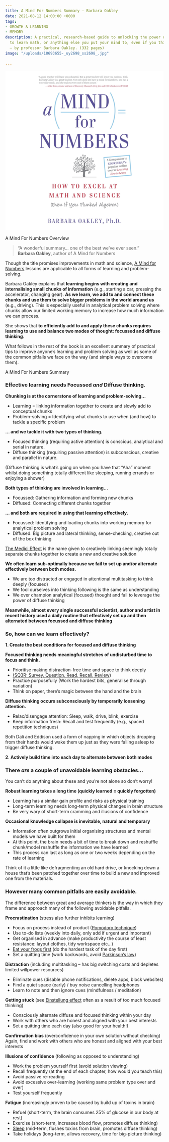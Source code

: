 ```yaml
---
title: A Mind For Numbers Summary – Barbara Oakley
date: 2021-08-12 14:00:00 +0000
tags:
- GROWTH & LEARNING
- MEMORY
description: A practical, research-based guide to unlocking the power of your brain
  to learn math, or anything else you put your mind to, even if you think you’re hopeless
  – by professor Barbara Oakley. (332 pages)
image: "/uploads/18693655-_uy2698_ss2698_.jpg"

---
```

![](/uploads/18693655-_uy2698_ss2698_.jpg)

A Mind For Numbers Overview

> “A wonderful summary… one of the best we’ve ever seen.”  
> **Barbara Oakley**, author of A Mind for Numbers

Though the title promises improvements in math and science, [A Mind for Numbers](https://www.amazon.com/dp/039916524X?tag=whywhathow-20) lessons are applicable to all forms of learning and problem-solving.

Barbara Oakley explains that **learning begins with creating and internalising small chunks of information** (e.g., starting a car, pressing the accelerator, changing gear). **As we learn, we add to and connect these chunks and use them to solve bigger problems in the world around us** (e.g., driving). This is especially useful in analytical problem solving where chunks allow our limited working memory to increase how much information we can process.

She shows that **to efficiently add to and apply these chunks requires learning to use and balance two modes of thought: focussed and diffuse thinking**.

What follows in the rest of the book is an excellent summary of practical tips to improve anyone’s learning and problem solving as well as some of the common pitfalls we face on the way (and simple ways to overcome them).

A Mind For Numbers Summary

### Effective learning needs Focussed _and_ Diffuse thinking.

**Chunking is at the cornerstone of learning and problem-solving…**

* Learning = linking information together to create and slowly add to conceptual chunks
* Problem-solving = Identifying what chunks to use when (and how) to tackle a specific problem

**… and we tackle it with two types of thinking.**

* Focused thinking (requiring active attention) is conscious, analytical and serial in nature.
* Diffuse thinking (requiring passive attention) is subconscious, creative and parallel in nature.

(Diffuse thinking is what’s going on when you have that “Aha” moment whilst doing something totally different like sleeping, running errands or enjoying a shower)

**Both types of thinking are involved in learning…**

* Focussed: Gathering information and forming new chunks
* Diffused: Connecting different chunks together

**… and both are required in using that learning effectively.**

* Focussed: Identifying and loading chunks into working memory for analytical problem solving
* Diffused: Big picture and lateral thinking, sense-checking, creative out of the box thinking

[The Medici Effect](https://www.amazon.com/dp/1633692949?tag=whywhathow-20) is the name given to creatively linking seemingly totally separate chunks together to create a new and creative solution

**We often learn sub-optimally because we fail to set up and/or alternate effectively between both modes.**

* We are too distracted or engaged in attentional multitasking to think deeply (focused)
* We fool ourselves into thinking following is the same as understanding
* We over champion analytical (focused) thought and fail to leverage the power of diffuse thinking

**Meanwhile, almost every single successful scientist, author and artist in recent history used a daily routine that effectively set up and then alternated between focussed and diffuse thinking**

### So, how can we learn effectively?

**1. Create the best conditions for focused and diffuse thinking**

**Focused thinking needs meaningful stretches of undisturbed time to focus and think.**

* Prioritise making distraction-free time and space to think deeply
* [(](https://theartofliving.com/how-to-read-a-book-summary/)[SQ3R: Survey, Question, Read, Recall, Review](https://en.wikipedia.org/wiki/SQ3R))
* Practice purposefully (Work the hardest bits, generalise through variation)
* Think on paper, there’s magic between the hand and the brain

**Diffuse thinking occurs subconsciously by temporarily loosening attention.**

* Relax/disengage attention: Sleep, walk, drive, blink, exercise
* Keep information fresh: Recall and test frequently (e.g., spaced repetition techniques)

Both Dali and Eddison used a form of napping in which objects dropping from their hands would wake them up just as they were falling asleep to trigger diffuse thinking.

**2**. **Actively build time into each day to alternate between both modes**

### There _are_ a couple of unavoidable learning obstacles…

You can’t do anything about these and you’re not alone so don’t worry!

**Robust learning takes a long time (quickly learned = quickly forgotten)**

* Learning has a similar gain profile and risks as physical training
* Long-term learning needs long-term physical changes in brain structure
* Be very wary of short-term cramming and illusions of confidence

**Occasional knowledge collapse is inevitable, natural and temporary**

* Information often outgrows initial organising structures and mental models we have built for them
* At this point, the brain needs a bit of time to break down and reshuffle chunk/model reshuffle the information we have learned
* This process can last as long as one or two weeks depending on the rate of learning

Think of it a little like defragmenting an old hard drive, or knocking down a house that’s been patched together over time to build a new and improved one from the materials.

### However many common pitfalls are easily avoidable.

The difference between great and average thinkers is the way in which they frame and approach many of the following avoidable pitfalls.

**Procrastination** (stress also further inhibits learning)

* Focus on process instead of product ([Pomodoro technique](https://en.wikipedia.org/wiki/Pomodoro_Technique))
* Use to-do lists (weekly into daily, only add if urgent and important)
* Get organised in advance (make productivity the course of least resistance: layout clothes, tidy workspace etc…)
* [Eat your frogs first](https://www.amazon.com/dp/162656941X?tag=whywhathow-20) (do the hardest task of the day first)
* Set a quitting time (work backwards, avoid [Parkinson’s law](https://en.wikipedia.org/wiki/Parkinson%27s_law))

**Distraction** (including multitasking – has big switching costs and depletes limited willpower resources)

* Eliminate cues (disable phone notifications, delete apps, block websites)
* Find a quiet space (early) / buy noise cancelling headphones
* Learn to note and then ignore cues (mindfulness / meditation)

**Getting stuck** (see [Einstellung effect](https://en.wikipedia.org/wiki/Einstellung_effect) often as a result of too much focused thinking)

* Consciously alternate diffuse and focused thinking within your day
* Work with others who are honest and aligned with your best interests
* Set a quitting time each day (also good for your health!)

**Confirmation bias** (overconfidence in your own solution without checking)  
Again, find and work with others who are honest and aligned with your best interests

**Illusions of confidence** (following as opposed to understanding)

* Work the problem yourself first (avoid solution viewing)
* Recall frequently (at the end of each chapter, how would you teach this)
* Avoid passive re-reading
* Avoid excessive over-learning (working same problem type over and over)
* Test yourself frequently

**Fatigue** (increasingly proven to be caused by build up of toxins in brain)

* Refuel (short-term, the brain consumes 25% of glucose in our body at rest)
* Exercise (short-term, increases blood flow, promotes diffuse thinking)
* [Sleep](https://theartofliving.com/why-we-sleep-summary/) (mid-term, flushes toxins from brain, promotes diffuse thinking)
* Take holidays (long-term, allows recovery, time for big-picture thinking)